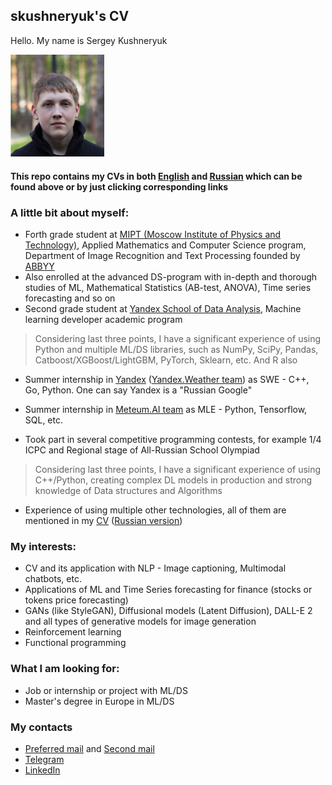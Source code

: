 ## skushneryuk's CV

Hello. My name is Sergey Kushneryuk

<img src="./images/me.jpg " alt="drawing" width="150"/>

#### This repo contains my CVs in both [English](./CV_Sergey_Kushneryuk_eng.pdf) and [Russian](./CV_Sergey_Kushneryuk_rus.pdf) which can be found above or by just clicking corresponding links

### A little bit about myself:
 * Forth grade student at [MIPT (Moscow Institute of Physics and Technology)](https://mipt.ru/english/), Applied Mathematics and Computer Science program, Department of Image Recognition and Text Processing founded by [ABBYY](https://abbyy.com/)
 * Also enrolled at the advanced DS-program with in-depth and thorough studies of ML, Mathematical Statistics (AB-test, ANOVA), Time series forecasting and so on
 * Second grade student at [Yandex School of Data Analysis](https://yandexdataschool.com/), Machine learning developer academic program 

 > Considering last three points, I have a significant experience of using Python and multiple ML/DS libraries, such as NumPy, SciPy, Pandas, Catboost/XGBoost/LightGBM, PyTorch, Sklearn, etc. And R also

 * Summer internship in [Yandex](https://yandex.ru/) ([Yandex.Weather team](https://yandex.com/pogoda/meteum)) as SWE - C++, Go, Python. One can say Yandex is a "Russian Google"
 * Summer internship in [Meteum.AI team](https://meteum.ai/b2b/home) as MLE - Python, Tensorflow, SQL, etc.
 
 * Took part in several competitive programming contests, for example 1/4 ICPC and Regional stage of All-Russian School Olympiad
 > Considering last three points, I have a significant experience of using C++/Python, creating complex DL models in production and strong knowledge of Data structures and Algorithms
 * Experience of using multiple other technologies, all of them are mentioned in my [CV](./CV_English.pdf) ([Russian version](./CV_Russian.pdf))

### My interests:
 * CV and its application with NLP - Image captioning, Multimodal chatbots, etc.
 * Applications of ML and Time Series forecasting for finance (stocks or tokens price forecasting)
 * GANs (like StyleGAN), Diffusional models (Latent Diffusion), DALL-E 2 and all types of generative models for image generation
 * Reinforcement learning
 * Functional programming

### What I am looking for:
 * Job or internship or project with ML/DS
 * Master's degree in Europe in ML/DS

### My contacts
 * [Preferred mail](mailto:skushneryuk@gmail.com) and [Second mail](mailto:kushneriuk.ss@phystech.edu)
 * [Telegram](https://t.me/skushneryuk)
 * [LinkedIn](https://www.linkedin.com/in/skushneryuk/?locale=en_US)
